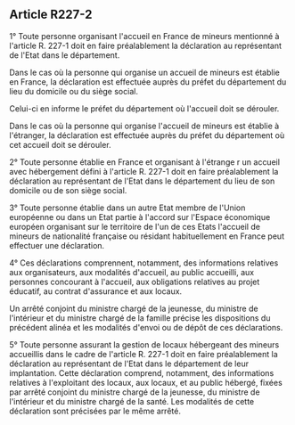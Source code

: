 ## Article R227-2

1° Toute personne organisant l'accueil en France de mineurs mentionné à l'article R. 227-1 doit en faire
préalablement la déclaration au représentant de l'Etat dans le département.

Dans le cas où la personne qui organise un accueil de mineurs est établie en France, la déclaration est
effectuée auprès du préfet du département du lieu du domicile ou du siège social.

Celui-ci en informe le préfet du département où l'accueil doit se dérouler.

Dans le cas où la personne qui organise l'accueil de mineurs est établie à l'étranger, la déclaration est
effectuée auprès du préfet du département où cet accueil doit se dérouler.

2° Toute personne établie en France et organisant à l'étrange r un accueil avec hébergement défini à l'article
R. 227-1 doit en faire préalablement la déclaration au représentant de l'Etat dans le département du lieu de
son domicile ou de son siège social.

3° Toute personne établie dans un autre Etat membre de l'Union européenne ou dans un Etat partie à l'accord
sur l'Espace économique européen organisant sur le territoire de l'un de ces Etats l'accueil de mineurs de
nationalité française ou résidant habituellement en France peut effectuer une déclaration.


4° Ces déclarations comprennent, notamment, des informations relatives aux organisateurs, aux modalités
d'accueil, au public accueilli, aux personnes concourant à l'accueil, aux obligations relatives au projet
éducatif, au contrat d'assurance et aux locaux.

Un arrêté conjoint du ministre chargé de la jeunesse, du ministre de l'intérieur et du ministre chargé de la
famille précise les dispositions du précédent alinéa et les modalités d'envoi ou de dépôt de ces déclarations.

5° Toute personne assurant la gestion de locaux hébergeant des mineurs accueillis dans le cadre de l'article
R. 227-1 doit en faire préalablement la déclaration au représentant de l'Etat dans le département de leur
implantation. Cette déclaration comprend, notamment, des informations relatives à l'exploitant des locaux,
aux locaux, et au public hébergé, fixées par arrêté conjoint du ministre chargé de la jeunesse, du ministre de
l'intérieur et du ministre chargé de la santé. Les modalités de cette déclaration sont précisées par le même
arrêté.

